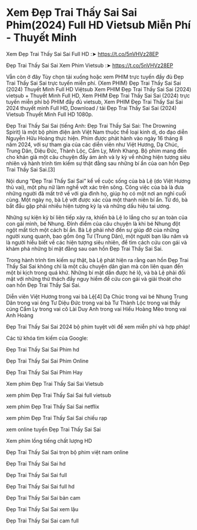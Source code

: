 # Xem Đẹp Trai Thấy Sai Sai Phim(2024) Full HD Vietsub Miễn Phí - Thuyết Minh

Xem Đẹp Trai Thấy Sai Sai Full HD :➤ https://t.co/5nVHVz28EP

Đẹp Trai Thấy Sai Sai Xem Phim Vietsub :➤ https://t.co/5nVHVz28EP


Vẫn còn ở đây Tùy chọn tải xuống hoặc xem PHIM trực tuyến đầy đủ Đẹp Trai Thấy Sai Sai trực tuyến miễn phí. {Xem PHIM} Đẹp Trai Thấy Sai Sai (2024) Thuyết Minh Full HD Việtsub Xem PHIM Đẹp Trai Thấy Sai Sai (2024) vietsub + Thuyết Minh Full HD, Xem PHIM Đẹp Trai Thấy Sai Sai (2024) trực tuyến miễn phí bộ PHIM đầy đủ vietsub, Xem PHIM Đẹp Trai Thấy Sai Sai 2024 thuyết minh Full HD, Download / tải Đẹp Trai Thấy Sai Sai (2024) Vietsub Thuyết Minh Full HD 1080p.


Đẹp Trai Thấy Sai Sai (tiếng Anh: Đẹp Trai Thấy Sai Sai: The Drowning Spirit) là một bộ phim điện ảnh Việt Nam thuộc thể loại kinh dị, do đạo diễn Nguyễn Hữu Hoàng thực hiện. Phim được phát hành vào ngày 16 tháng 8 năm 2024, với sự tham gia của các diễn viên như Việt Hương, Dạ Chúc, Trung Dân, Diệu Đức, Thành Lộc, Cẩm Ly, Minh Khang. Bộ phim mang đến cho khán giả một câu chuyện đầy ám ảnh và ly kỳ về những hiện tượng siêu nhiên và hành trình tìm kiếm sự thật đằng sau những bí ẩn của oan hồn Đẹp Trai Thấy Sai Sai.[3]

Nội dung
“Đẹp Trai Thấy Sai Sai” kể về cuộc sống của bà Lệ (do Việt Hương thủ vai), một phụ nữ làm nghề vớt xác trên sông. Công việc của bà là đưa những người đã mất trở về với gia đình họ, giúp họ có một nơi an nghỉ cuối cùng. Một ngày nọ, bà Lệ vớt được xác của một thanh niên bí ẩn. Từ đó, bà bắt đầu gặp phải nhiều hiện tượng kỳ lạ và những dấu hiệu tai ương.

Những sự kiện kỳ bí liên tiếp xảy ra, khiến bà Lệ lo lắng cho sự an toàn của con gái mình, bé Nhung. Đỉnh điểm của câu chuyện là khi bé Nhung đột ngột mất tích một cách bí ẩn. Bà Lệ phải nhờ đến sự giúp đỡ của những người xung quanh, bao gồm ông Tư (Trung Dân), một người bạn lâu năm và là người hiểu biết về các hiện tượng siêu nhiên, để tìm cách cứu con gái và khám phá những bí mật đằng sau oan hồn Đẹp Trai Thấy Sai Sai.

Trong hành trình tìm kiếm sự thật, bà Lệ phát hiện ra rằng oan hồn Đẹp Trai Thấy Sai Sai không chỉ là một câu chuyện dân gian mà còn liên quan đến một bi kịch trong quá khứ. Những bí mật dần được hé lộ, và bà Lệ phải đối mặt với những thử thách đầy nguy hiểm để cứu con gái và giải thoát cho oan hồn Đẹp Trai Thấy Sai Sai.

Diễn viên
Việt Hương trong vai bà Lệ[4]
Dạ Chúc trong vai bé Nhung
Trung Dân trong vai ông Tư
Diệu Đức trong vai bà Tư
Thành Lộc trong vai thầy cúng
Cẩm Ly trong vai cô Lài
Duy Anh trong vai Hiếu
Hoàng Mèo trong vai Anh Hoàng


Đẹp Trai Thấy Sai Sai 2024 bộ phim tuyệt vời để xem miễn phí và hợp pháp!

Các từ khóa tìm kiếm của Google:

Đẹp Trai Thấy Sai Sai Phim hd

Đẹp Trai Thấy Sai Sai Phim Online

Đẹp Trai Thấy Sai Sai Phim Hay

Xem phim Đẹp Trai Thấy Sai Sai Vietsub

xem phim Đẹp Trai Thấy Sai Sai full vietsub

xem phim Đẹp Trai Thấy Sai Sai netflix

xem phim Đẹp Trai Thấy Sai Sai chiếu rạp

xem online tuyến Đẹp Trai Thấy Sai Sai

Xem phim lồng tiếng chất lượng HD

Đẹp Trai Thấy Sai Sai trọn bộ phim việt nam online

Đẹp Trai Thấy Sai Sai hd

Đẹp Trai Thấy Sai Sai full

Đẹp Trai Thấy Sai Sai full hd

Đẹp Trai Thấy Sai Sai bản cam

Đẹp Trai Thấy Sai Sai xem lậu

Đẹp Trai Thấy Sai Sai cam full
